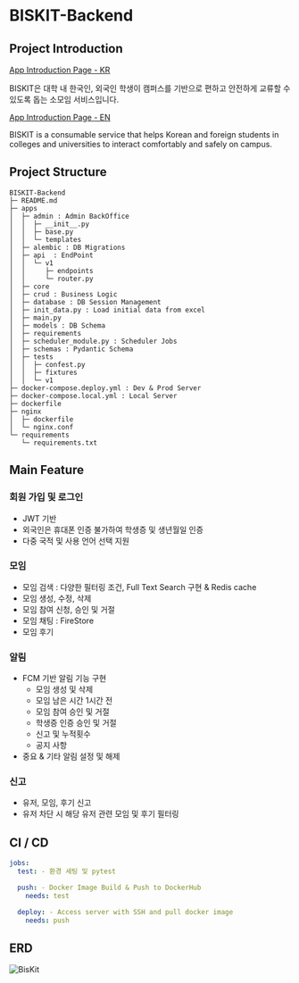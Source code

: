 # BISKIT-Backend

## Project Introduction

[App Introduction Page - KR](https://landing.teambiskit.com/ko)

BISKIT은 대학 내 한국인, 외국인 학생이 캠퍼스를 기반으로 편하고 안전하게 교류할 수 있도록 돕는 소모임 서비스입니다.

[App Introduction Page - EN](https://landing.teambiskit.com/en)


BISKIT is a consumable service that helps Korean and foreign students in colleges and universities to interact comfortably and safely on campus.

## Project Structure 

```
BISKIT-Backend
├─ README.md
├─ apps
│  ├─ admin : Admin BackOffice 
│  │  ├─ __init__.py
│  │  ├─ base.py
│  │  └─ templates
│  ├─ alembic : DB Migrations
│  ├─ api  : EndPoint
│  │  └─ v1
│  │     ├─ endpoints
│  │     └─ router.py
│  ├─ core
│  ├─ crud : Business Logic
│  ├─ database : DB Session Management
│  ├─ init_data.py : Load initial data from excel
│  ├─ main.py
│  ├─ models : DB Schema
│  ├─ requirements
│  ├─ scheduler_module.py : Scheduler Jobs
│  ├─ schemas : Pydantic Schema
│  ├─ tests
│  │  ├─ confest.py
│  │  ├─ fixtures
│  │  └─ v1
├─ docker-compose.deploy.yml : Dev & Prod Server
├─ docker-compose.local.yml : Local Server
├─ dockerfile
├─ nginx
│  ├─ dockerfile
│  └─ nginx.conf
└─ requirements
   └─ requirements.txt
```

## Main Feature

### 회원 가입 및 로그인

- JWT 기반
- 외국인은 휴대폰 인증 불가하여 학생증 및 생년월일 인증
- 다중 국적 및 사용 언어 선택 지원

### 모임

- 모임 검색 : 다양한 필터링 조건, Full Text Search 구현 & Redis cache
- 모임 생성, 수정, 삭제
- 모임 참여 신청, 승인 및 거절
- 모임 채팅 : FireStore
- 모임 후기

### 알림

- FCM 기반 알림 기능 구현
   - 모임 생성 및 삭제
   - 모임 남은 시간 1시간 전
   - 모임 참여 승인 및 거절
   - 학생증 인증 승인 및 거절
   - 신고 및 누적횟수
   - 공지 사항
- 중요 & 기타 알림 설정 및 해제

### 신고

- 유저, 모임, 후기 신고
- 유저 차단 시 해당 유저 관련 모임 및 후기 필터링

## CI / CD

```yml
jobs:
  test: - 환경 세팅 및 pytest

  push: - Docker Image Build & Push to DockerHub
    needs: test

  deploy: - Access server with SSH and pull docker image
    needs: push
```

## ERD

![BisKit](https://github.com/BIS-KIT/BISKIT-Backend/assets/76996686/7050a803-4329-4334-a36a-83cd28c9239d)